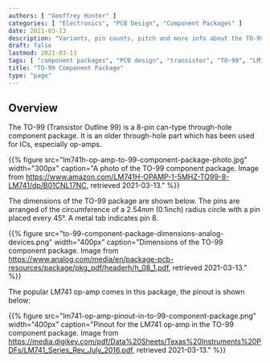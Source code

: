 ```yaml
---
authors: [ "Geoffrey Hunter" ]
categories: [ "Electronics", "PCB Design", "Component Packages" ]
date: 2021-03-13
description: "Variants, pin counts, pitch and more info about the TO-99 component package."
draft: false
lastmod: 2021-03-13
tags: [ "component packages", "PCB design", "transistor", "TO-99", "LM741", "op-amp" ]
title: "TO-99 Component Package"
type: "page"
---
```


## Overview

The TO-99 (Transistor Outline 99) is a 8-pin can-type through-hole component package. It is an older through-hole part which has been used for ICs, especially op-amps.

{{% figure src="lm741h-op-amp-to-99-component-package-photo.jpg" width="300px" caption="A photo of the TO-99 component package. Image from https://www.amazon.com/LM741H-OPAMP-1-5MHZ-TO99-8-LM741/dp/B01CNL17NC, retrieved 2021-03-13." %}}

The dimensions of the TO-99 package are shown below. The pins are arranged of the circumference of a 2.54mm (0.1inch) radius circle with a pin placed every 45°. A metal tab indicates pin 8.

{{% figure src="to-99-component-package-dimensions-analog-devices.png" width="400px" caption="Dimensions of the TO-99 component package. Image from https://www.analog.com/media/en/package-pcb-resources/package/pkg_pdf/headerh/h_08_1.pdf, retrieved 2021-03-13." %}}

The popular LM741 op-amp comes in this package, the pinout is shown below:

{{% figure src="lm741-op-amp-pinout-in-to-99-component-package.png" width="400px" caption="Pinout for the LM741 op-amp in the TO-99 component package. Image from https://media.digikey.com/pdf/Data%20Sheets/Texas%20Instruments%20PDFs/LM741_Series_Rev_July_2016.pdf, retrieved 2021-03-13." %}}